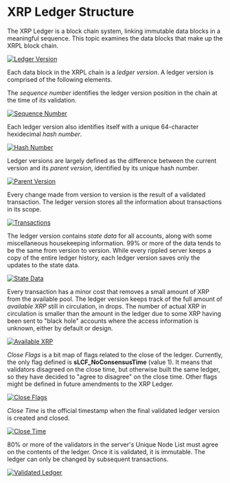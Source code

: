 # XRP Ledger Structure

The XRP Ledger is a block chain system, linking immutable data blocks in a meaningful sequence. This topic examines the data blocks that make up the XRPL block chain.

[![Ledger Version](../../../img/ledger.png)](../../../img/ledger.png)

Each data block in the XRPL chain is a *ledger version*. A ledger version is comprised of the following elements.

The *sequence number* identifies the ledger version position in the chain at the time of its validation.

[![Sequence Number](../../../img/ledger1-sequence-number.png)](../../../img/ledger1-sequence-number.png)

Each ledger version also identifies itself with a unique 64-character hexidecimal *hash number*.

[![Hash Number](../../../img/ledger2-unique-hash.png)](../../../img/ledger2-unique-hash.png)

Ledger versions are largely defined as the difference between the current version and its *parent version*, identified by its unique hash number.

[![Parent Version](../../../img/ledger3-parent-version.png)](../../../img/ledger3-parent-version.png)

Every change made from version to version is the result of a validated transaction. The ledger version stores all the information about transactions in its scope.

[![Transactions](../../../img/ledger4-transactions.png)](../../../img/ledger4-transactions.png)

The ledger version contains *state data* for all accounts, along with some miscellaneous housekeeping information. 99% or more of the data tends to be the same from version to version. While every rippled server keeps a copy of the entire ledger history, each ledger version saves only the updates to the state data.

[![State Data](../../../img/ledger5-state-data.png)](../../../img/ledger5-state-data.png)

Every transaction has a minor cost that removes a small amount of XRP from the available pool. The ledger version keeps track of the full amount of *available XRP* still in circulation, in drops. The number of actual XRP in circulation is smaller than the amount in the ledger due to some XRP having been sent to "black hole" accounts where the access information is unknown, either by default or design.

[![Available XRP](../../../img/ledger6-available-xrp.png)](../../../img/ledger6-available-zrp.png)

*Close Flags* is a bit map of flags related to the close of the ledger. Currently, the only flag defined is **sLCF_NoConsensusTime** (value 1). It means that validators disagreed on the close time, but otherwise built the same ledger, so they have decided to "agree to disagree" on the close time. Other flags might be defined in future amendments to the XRP Ledger.

[![Close Flags](../../../img/ledger7-close-flags.png)](../../../img/ledger7-close-flags.png)

*Close Time* is the official timestamp when the final validated ledger version is created and closed.

[![Close Time](../../../img/ledger8-close-time.png)](../../../img/ledger8-close-time.png)

80% or more of the validators in the server's Unique Node List must agree on the contents of the ledger. Once it is validated, it is immutable. The ledger can only be changed by subsequent transactions.

[![Validated Ledger](../../../img/ledger.png)](../../../img/ledger.png)







